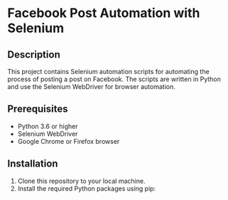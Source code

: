 # Facebook Post Automation with Selenium

## Description
This project contains Selenium automation scripts for automating the process of posting a post on Facebook. The scripts are written in Python and use the Selenium WebDriver for browser automation.

## Prerequisites
- Python 3.6 or higher
- Selenium WebDriver
- Google Chrome or Firefox browser

## Installation
1. Clone this repository to your local machine.
2. Install the required Python packages using pip:
